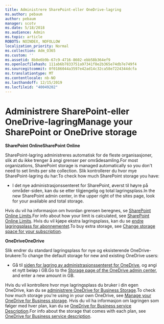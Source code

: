 ```yaml
---
title: Administrere SharePoint-eller OneDrive-lagring
ms.author: pebaum
author: pebaum
manager: scotv
ms.date: 5/18/2018
ms.audience: Admin
ms.topic: article
ROBOTS: NOINDEX, NOFOLLOW
localization_priority: Normal
ms.collection: Adm_O365
ms.custom: ''
ms.assetid: 8b0e6b9b-67c9-4716-8602-ebb58b364ef9
ms.openlocfilehash: 111ab6b7833751a97341f8e2b365e74db7e749f4
ms.sourcegitcommit: 0f0186044a3597e42ad14c32ca58e7224344dcfa
ms.translationtype: MT
ms.contentlocale: nb-NO
ms.lasthandoff: 12/15/2019
ms.locfileid: "40049202"
---
```

# <a name="manage-your-sharepoint-or-onedrive-storage"></a><span data-ttu-id="f83dc-102">Administrere SharePoint-eller OneDrive-lagring</span><span class="sxs-lookup"><span data-stu-id="f83dc-102">Manage your SharePoint or OneDrive storage</span></span>

 <span data-ttu-id="f83dc-103">**SharePoint Online**</span><span class="sxs-lookup"><span data-stu-id="f83dc-103">**SharePoint Online**</span></span>
  
<span data-ttu-id="f83dc-104">SharePoint-lagring administreres automatisk for de fleste organisasjoner, slik at du ikke trenger å angi grenser per områdesamling.</span><span class="sxs-lookup"><span data-stu-id="f83dc-104">For most organizations, SharePoint storage is managed automatically so you don't need to set limits per site collection.</span></span> <span data-ttu-id="f83dc-105">Slik kontrollerer du hvor mye SharePoint-lagring du har:</span><span class="sxs-lookup"><span data-stu-id="f83dc-105">To check how much SharePoint storage you have:</span></span>
  
- <span data-ttu-id="f83dc-106">I det nye administrasjonssenteret for SharePoint, øverst til høyre på områder-siden, kan du se etter tilgjengelig og total lagringsplass.</span><span class="sxs-lookup"><span data-stu-id="f83dc-106">In the new SharePoint admin center, in the upper right of the sites page, look for your available and total storage.</span></span>
    
<span data-ttu-id="f83dc-107">Hvis du vil ha informasjon om hvordan grensen beregnes, se [SharePoint Online Limits](https://go.microsoft.com/fwlink/p/?LinkID=856113).</span><span class="sxs-lookup"><span data-stu-id="f83dc-107">For info about how your limit is calculated, see [SharePoint Online Limits](https://go.microsoft.com/fwlink/p/?LinkID=856113).</span></span> <span data-ttu-id="f83dc-108">Hvis du vil kjøpe ekstra lagringsplass, kan du se [endre lagringsplass for abonnementet](https://go.microsoft.com/fwlink/?linkid=866428).</span><span class="sxs-lookup"><span data-stu-id="f83dc-108">To buy extra storage, see [Change storage space for your subscription](https://go.microsoft.com/fwlink/?linkid=866428).</span></span>
  
 <span data-ttu-id="f83dc-109">**OneDrive**</span><span class="sxs-lookup"><span data-stu-id="f83dc-109">**OneDrive**</span></span>
  
<span data-ttu-id="f83dc-110">Slik endrer du standard lagringsplass for nye og eksisterende OneDrive-brukere:</span><span class="sxs-lookup"><span data-stu-id="f83dc-110">To change the default storage for new and existing OneDrive users:</span></span>
  
- <span data-ttu-id="f83dc-111">Gå til [siden for lagring av administrasjonssenteret for OneDrive](https://admin.onedrive.com/?v=StorageSettings), og angi et nytt beløp i GB.</span><span class="sxs-lookup"><span data-stu-id="f83dc-111">Go to the [Storage page of the OneDrive admin center](https://admin.onedrive.com/?v=StorageSettings), and enter a new amount in GB.</span></span>
    
<span data-ttu-id="f83dc-112">Hvis du vil kontrollere hvor mye lagringsplass du bruker i din egen OneDrive, kan du se [administrere OneDrive for Business Storage](https://go.microsoft.com/fwlink/?linkid=866429).</span><span class="sxs-lookup"><span data-stu-id="f83dc-112">To check how much storage you're using in your own OneDrive, see [Manage your OneDrive for Business storage](https://go.microsoft.com/fwlink/?linkid=866429).</span></span> <span data-ttu-id="f83dc-113">Hvis du vil ha informasjon om lagringen som følger med hver plan, kan du se [OneDrive for Business service Description](https://go.microsoft.com/fwlink/p/?LinkID=826071).</span><span class="sxs-lookup"><span data-stu-id="f83dc-113">For info about the storage that comes with each plan, see [OneDrive for Business service description](https://go.microsoft.com/fwlink/p/?LinkID=826071).</span></span>
  

